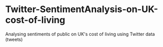 # Twitter-SentimentAnalysis-on-UK-cost-of-living
Analysing sentiments of public on UK's cost of living using Twitter data (tweets)
